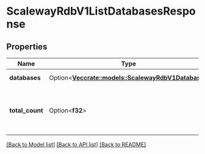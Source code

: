 # ScalewayRdbV1ListDatabasesResponse

## Properties

Name | Type | Description | Notes
------------ | ------------- | ------------- | -------------
**databases** | Option<[**Vec<crate::models::ScalewayRdbV1Database>**](scaleway.rdb.v1.Database.md)> | List of the databases | [optional]
**total_count** | Option<**f32**> | Total count of databases present on a given instance | [optional]

[[Back to Model list]](../README.md#documentation-for-models) [[Back to API list]](../README.md#documentation-for-api-endpoints) [[Back to README]](../README.md)



